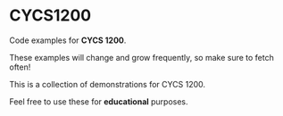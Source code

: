 # CYCS1200
Code examples for **CYCS 1200**.

These examples will change and grow frequently, so make sure to fetch often!

This is a collection of demonstrations for CYCS 1200.

Feel free to use these for **educational** purposes.
